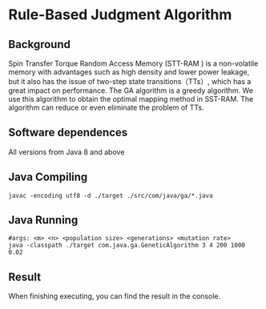 

# Rule-Based Judgment Algorithm

## Background

Spin Transfer Torque Random Access Memory (STT-RAM ) is a non-volatile memory with advantages such as high density and lower power leakage, but it also has the issue of two-step state transitions（TTs）, which has a great impact on performance. The GA algorithm is a greedy algorithm. We use this algorithm to obtain the optimal mapping method in SST-RAM. The algorithm can reduce or even eliminate the problem of TTs.

## Software dependences

All versions from Java 8 and above

## Java Compiling

```shell
javac -encoding utf8 -d ./target ./src/com/java/ga/*.java
```

## Java Running

```shell
#args: <m> <n> <population size> <generations> <mutation rate>
java -classpath ./target com.java.ga.GeneticAlgorithm 3 4 200 1000 0.02
```

## Result

When finishing executing, you can find the result in the console.&#x20;

